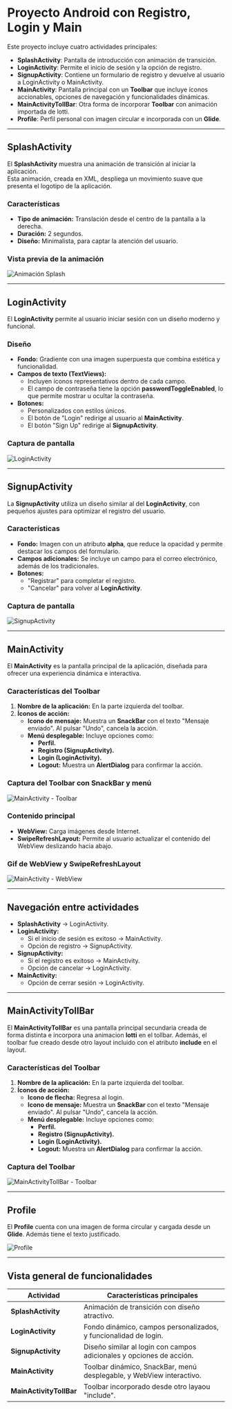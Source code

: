 # Proyecto Android con Registro, Login y Main

Este proyecto incluye cuatro actividades principales:

- **SplashActivity**: Pantalla de introducción con animación de transición.
- **LoginActivity**: Permite el inicio de sesión y la opción de registro.
- **SignupActivity**: Contiene un formulario de registro y devuelve al usuario a LoginActivity o MainActivity.
- **MainActivity**: Pantalla principal con un **Toolbar** que incluye íconos accionables, opciones de navegación y funcionalidades dinámicas.
- **MainActivityTollBar**: Otra forma de incorporar **Toolbar** con animación importada de lotti.
- **Profile**: Perfil personal con imagen circular e incorporada con un **Glide**.

---

## **SplashActivity**

El **SplashActivity** muestra una animación de transición al iniciar la aplicación.  
Esta animación, creada en XML, despliega un movimiento suave que presenta el logotipo de la aplicación.

### **Características**
- **Tipo de animación:** Translación desde el centro de la pantalla a la derecha.
- **Duración:** 2 segundos.
- **Diseño:** Minimalista, para captar la atención del usuario.

### **Vista previa de la animación**
![Animación Splash](gif/splash.gif)

---

## **LoginActivity**

El **LoginActivity** permite al usuario iniciar sesión con un diseño moderno y funcional.

### **Diseño**
- **Fondo:** Gradiente con una imagen superpuesta que combina estética y funcionalidad.
- **Campos de texto (TextViews):**
    - Incluyen íconos representativos dentro de cada campo.
    - El campo de contraseña tiene la opción **passwordToggleEnabled**, lo que permite mostrar u ocultar la contraseña.
- **Botones:**
    - Personalizados con estilos únicos.
    - El botón de "Login" redirige al usuario al **MainActivity**.
    - El botón "Sign Up" redirige al **SignupActivity**.

### **Captura de pantalla**
![LoginActivity](img/ActivityLogin.png)

---

## **SignupActivity**

La **SignupActivity** utiliza un diseño similar al del **LoginActivity**, con pequeños ajustes para optimizar el registro del usuario.

### **Características**
- **Fondo:** Imagen con un atributo **alpha**, que reduce la opacidad y permite destacar los campos del formulario.
- **Campos adicionales:** Se incluye un campo para el correo electrónico, además de los tradicionales.
- **Botones:**
    - "Registrar" para completar el registro.
    - "Cancelar" para volver al **LoginActivity**.

### **Captura de pantalla**
![SignupActivity](img/ActiitySignup.png)

---

## **MainActivity**

El **MainActivity** es la pantalla principal de la aplicación, diseñada para ofrecer una experiencia dinámica e interactiva.

### **Características del Toolbar**
1. **Nombre de la aplicación:** En la parte izquierda del toolbar.
2. **Íconos de acción:**
    - **Icono de mensaje:** Muestra un **SnackBar** con el texto "Mensaje enviado". Al pulsar "Undo", cancela la acción.
    - **Menú desplegable:** Incluye opciones como:
        - **Perfil.**
        - **Registro (SignupActivity).**
        - **Login (LoginActivity).**
        - **Logout:** Muestra un **AlertDialog** para confirmar la acción.

### **Captura del Toolbar con SnackBar y menú**
![MainActivity - Toolbar](img/ToolbarMensaje.png)


### **Contenido principal**
- **WebView:** Carga imágenes desde Internet.
- **SwipeRefreshLayout:** Permite al usuario actualizar el contenido del WebView deslizando hacia abajo.

### **Gif de WebView y SwipeRefreshLayout**
![MainActivity - WebView](gif/mainrefresh.gif)

---

## **Navegación entre actividades**
- **SplashActivity** → LoginActivity.
- **LoginActivity:**
    - Si el inicio de sesión es exitoso → MainActivity.
    - Opción de registro → SignupActivity.
- **SignupActivity:**
    - Si el registro es exitoso → MainActivity.
    - Opción de cancelar → LoginActivity.
- **MainActivity:**
    - Opción de cerrar sesión → LoginActivity.

---

## **MainActivityTollBar**

El **MainActivityTollBar** es una pantalla principal secundaria creada de forma distinta e incorpora una animacion **lotti** en el tollbar.
Además, el toolbar fue creado desde otro layout incluido con el atributo **include** en el layout.

### **Características del Toolbar**
1. **Nombre de la aplicación:** En la parte izquierda del toolbar.
2. **Íconos de acción:**
    - **Icono de flecha:** Regresa al login. 
    - **Icono de mensaje:** Muestra un **SnackBar** con el texto "Mensaje enviado". Al pulsar "Undo", cancela la acción.
    - **Menú desplegable:** Incluye opciones como:
        - **Perfil.**
        - **Registro (SignupActivity).**
        - **Login (LoginActivity).**
        - **Logout:** Muestra un **AlertDialog** para confirmar la acción.

### **Captura del Toolbar**
![MainActivityTollBar - Toolbar](gif/toolbarActivity2.gif)

---
## **Profile**

El **Profile** cuenta con una imagen de forma circular y cargada desde un **Glide**. Además tiene el texto justificado.

![Profile](img/profile.png)

---

## **Vista general de funcionalidades**
| Actividad          | Características principales                                         |
|--------------------|---------------------------------------------------------------------|
| **SplashActivity** | Animación de transición con diseño atractivo.                       |
| **LoginActivity**  | Fondo dinámico, campos personalizados, y funcionalidad de login.    |
| **SignupActivity** | Diseño similar al login con campos adicionales y opciones de acción. |
| **MainActivity**   | Toolbar dinámico, SnackBar, menú desplegable, y WebView interactivo. |
|**MainActivityTollBar**| Toolbar incorporado desde otro layaou "include".                    |


